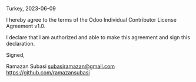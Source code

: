 Turkey, 2023-06-09

I hereby agree to the terms of the Odoo Individual Contributor License Agreement v1.0.

I declare that I am authorized and able to make this agreement and sign this declaration.

Signed,

Ramazan Subasi subasiramazan@gmail.com https://github.com/ramazansubasi
